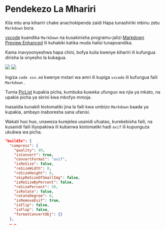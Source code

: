 # Pendekezo La Mhariri

Kila mtu ana kihariri chake anachokipenda zaidi Hapa tunashiriki mbinu zetu `Markdown` bora.

[vscode](https://code.visualstudio.com/) kuandika `MarkDown` na kusakinisha programu-jalizi [Markdown Preview Enhanced](https://marketplace.visualstudio.com/items?itemName=shd101wyy.markdown-preview-enhanced) ili kuhakiki katika muda halisi tunapoandika.

Kama inavyoonyeshwa hapa chini, bofya kulia kwenye kihariri ili kufungua dirisha la onyesho la kukagua.

![](https://p.3ti.site/1720775216.avif)
![](https://p.3ti.site/1720775043.avif)

Ingiza `code xxx.md` kwenye mstari wa amri ili kupiga `vscode` ili kufungua faili `Markdown` .

Tumia [PicList](https://github.com/Kuingsmile/PicList) kupakia picha, kumbuka kuweka ufunguo wa njia ya mkato, na upakie picha ya skrini kwa mbofyo mmoja.

Inasaidia kunakili kiotomatiki jina la faili kwa umbizo `Markdown` baada ya kupakia, ambayo inaboresha sana ufanisi.

Wakati huo huo, unaweza kurejelea usanidi ufuatao, kurekebisha faili, na kusanidi faili iliyopakiwa ili kubanwa kiotomatiki hadi `avif` ili kupunguza ukubwa wa picha.

```json
"buildIn": {
  "compress": {
    "quality": 99,
    "isConvert": true,
    "convertFormat": "avif",
    "isReSize": false,
    "reSizeWidth": 0,
    "reSizeHeight": 0,
    "skipReSizeOfSmallImg": false,
    "isReSizeByPercent": false,
    "reSizePercent": 50,
    "isRotate": false,
    "rotateDegree": 0,
    "isRemoveExif": true,
    "isFlip": false,
    "isFlop": false,
    "formatConvertObj": {}
  },
  … …
```